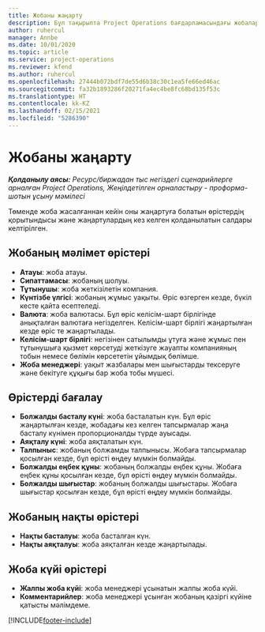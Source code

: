 ```yaml
---
title: Жобаны жаңарту
description: Бұл тақырыпта Project Operations бағдарламасындағы жобаларды жаңарту туралы ақпарат берілген.
author: ruhercul
manager: Annbe
ms.date: 10/01/2020
ms.topic: article
ms.service: project-operations
ms.reviewer: kfend
ms.author: ruhercul
ms.openlocfilehash: 27444b072bdf7de55d6b38c30c1ea5fe66ed46ac
ms.sourcegitcommit: fa32b1893286f20271fa4ec4be8fc68bd135f53c
ms.translationtype: HT
ms.contentlocale: kk-KZ
ms.lasthandoff: 02/15/2021
ms.locfileid: "5286390"
---
```

# <a name="update-a-project"></a>Жобаны жаңарту

_**Қолданылу аясы:** Ресурс/биржадан тыс негіздегі сценарийлерге арналған Project Operations, Жеңілдетілген орналастыру - проформа-шотын ұсыну мәмілесі_

Төменде жоба жасалғаннан кейін оны жаңартуға болатын өрістердің қорытындысы және жаңартулардың кез келген қолданылатын салдары келтірілген.

## <a name="project-detail-fields"></a>Жобаның мәлімет өрістері

- **Атауы**: жоба атауы.
- **Сипаттамасы**: жобаның шолуы.
- **Тұтынушы**: жоба жеткізілетін компания.
- **Күнтізбе үлгісі**: жобаның жұмыс уақыты. Өріс өзгерген кезде, бүкіл кесте қайта есептеледі.
- **Валюта**: жоба валютасы. Бұл өріс келісім-шарт бірлігінде анықталған валютаға негізделген. Келісім-шарт бірлігі жаңартылған кезде өріс те жаңартылады.
- **Келісім-шарт бірлігі**: негізінен сатылымды ұтуға және жұмыс пен тұтынушыға қызмет көрсетуді жеткізуге жауапты компанияның тобын немесе бөлімін көрсететін ұйымдық бөлімше. 
- **Жоба менеджері**: уақыт жазбалары мен шығыстарды тексеруге және бекітуге құқығы бар жоба тобы мүшесі.

## <a name="estimate-fields"></a>Өрістерді бағалау

- **Болжалды басталу күні**: жоба басталатын күн. Бұл өріс жаңартылған кезде, жобадағы кез келген тапсырмалар жаңа басталу күнімен пропорционалды түрде ауысады.
- **Аяқталу күні**: жоба аяқталатын күн.
- **Талпыныс**: жобаның болжамды талпынысы. Жобаға тапсырмалар қосылған кезде, бұл өрісті өңдеу мүмкін болмайды.
- **Болжалды еңбек құны**: жобаның болжалды еңбек құны. Жобаға еңбек құны қосылған кезде, бұл өрісті өңдеу мүмкін болмайды.
- **Болжалды шығыстар**: жобаның болжалды шығыстары. Жобаға шығыстар қосылған кезде, бұл өрісті өңдеу мүмкін болмайды.

## <a name="project-actual-fields"></a>Жобаның нақты өрістері
- **Нақты басталуы**: жоба басталған күн.
- **Нақты аяқталуы**: жоба аяқталған кезде жаңартылады.

## <a name="project-status-fields"></a>Жоба күйі өрістері

- **Жалпы жоба күйі**: жоба менеджері ұсынатын жалпы жоба күйі.
- **Комментарийлер**: жоба менеджері ұсынған жобаның қазіргі күйіне қатысты мәлімдеме.



[!INCLUDE[footer-include](../includes/footer-banner.md)]